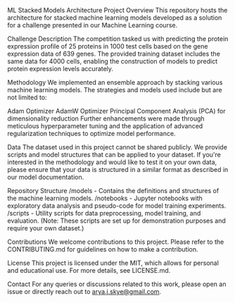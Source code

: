 ML Stacked Models Architecture
Project Overview
This repository hosts the architecture for stacked machine learning models developed as a solution for a challenge presented in our Machine Learning course.

Challenge Description
The competition tasked us with predicting the protein expression profile of 25 proteins in 1000 test cells based on the gene expression data of 639 genes. The provided training dataset includes the same data for 4000 cells, enabling the construction of models to predict protein expression levels accurately.

Methodology
We implemented an ensemble approach by stacking various machine learning models. The strategies and models used include but are not limited to:

Adam Optimizer
AdamW Optimizer
Principal Component Analysis (PCA) for dimensionality reduction
Further enhancements were made through meticulous hyperparameter tuning and the application of advanced regularization techniques to optimize model performance.

Data
The dataset used in this project cannot be shared publicly. We provide scripts and model structures that can be applied to your dataset. If you're interested in the methodology and would like to test it on your own data, please ensure that your data is structured in a similar format as described in our model documentation.

Repository Structure
/models - Contains the definitions and structures of the machine learning models.
/notebooks - Jupyter notebooks with exploratory data analysis and pseudo-code for model training experiments.
/scripts - Utility scripts for data preprocessing, model training, and evaluation. (Note: These scripts are set up for demonstration purposes and require your own dataset.)


Contributions
We welcome contributions to this project. Please refer to the CONTRIBUTING.md for guidelines on how to make a contribution.

License
This project is licensed under the MIT, which allows for personal and educational use. For more details, see LICENSE.md.

Contact
For any queries or discussions related to this work, please open an issue or directly reach out to arya.j.skye@gmail.com.
